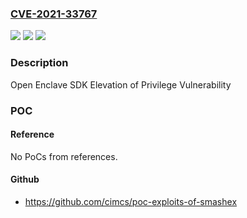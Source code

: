 ### [CVE-2021-33767](https://cve.mitre.org/cgi-bin/cvename.cgi?name=CVE-2021-33767)
![](https://img.shields.io/static/v1?label=Product&message=Open%20Enclave%20SDK&color=blue)
![](https://img.shields.io/static/v1?label=Version&message=n%2Fa&color=blue)
![](https://img.shields.io/static/v1?label=Vulnerability&message=Elevation%20of%20Privilege&color=brighgreen)

### Description

Open Enclave SDK Elevation of Privilege Vulnerability

### POC

#### Reference
No PoCs from references.

#### Github
- https://github.com/cimcs/poc-exploits-of-smashex

